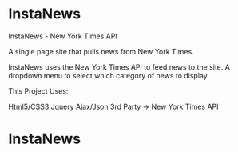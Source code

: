 # InstaNews

InstaNews - New York Times API

A single page site that pulls news from New York Times.

InstaNews uses the New York Times API to feed news to the site. A dropdown menu to select which category of news to display.

This Project Uses:

Html5/CSS3
Jquery
Ajax/Json
3rd Party -> New York Times API
# InstaNews
